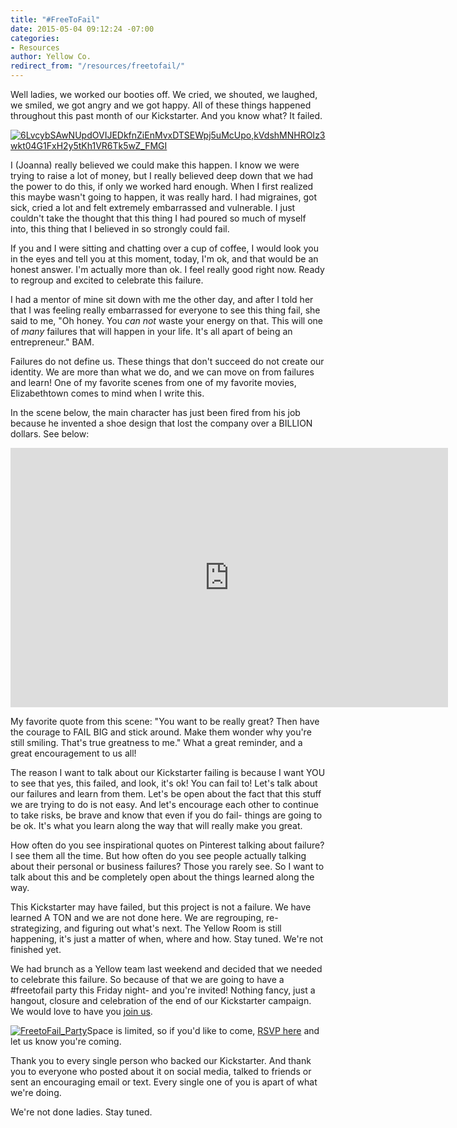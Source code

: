 ```yaml
---
title: "#FreeToFail"
date: 2015-05-04 09:12:24 -07:00
categories:
- Resources
author: Yellow Co.
redirect_from: "/resources/freetofail/"
---
```


Well ladies, we worked our booties off. We cried, we shouted, we laughed, we smiled, we got angry and we got happy. All of these things happened throughout this past month of our Kickstarter. And you know what? It failed.

[![6LvcybSAwNUpdOVIJEDkfnZiEnMvxDTSEWpj5uMcUpo,kVdshMNHROIz3wkt04G1FxH2y5tKh1VR6Tk5wZ_FMGI](https://yellow-blog-images.imgix.net/2015/04/6LvcybSAwNUpdOVIJEDkfnZiEnMvxDTSEWpj5uMcUpokVdshMNHROIz3wkt04G1FxH2y5tKh1VR6Tk5wZ_FMGI-682x1024.jpg)](https://yellow-blog-images.imgix.net/2015/04/6LvcybSAwNUpdOVIJEDkfnZiEnMvxDTSEWpj5uMcUpokVdshMNHROIz3wkt04G1FxH2y5tKh1VR6Tk5wZ_FMGI.jpg)

I (Joanna) really believed we could make this happen. I know we were trying to raise a lot of money, but I really believed deep down that we had the power to do this, if only we worked hard enough. When I first realized this maybe wasn't going to happen, it was really hard. I had migraines, got sick, cried a lot and felt extremely embarrassed and vulnerable. I just couldn't take the thought that this thing I had poured so much of myself into, this thing that I believed in so strongly could fail.

If you and I were sitting and chatting over a cup of coffee, I would look you in the eyes and tell you at this moment, today, I'm ok, and that would be an honest answer. I'm actually more than ok. I feel really good right now. Ready to regroup and excited to celebrate this failure.

I had a mentor of mine sit down with me the other day, and after I told her that I was feeling really embarrassed for everyone to see this thing fail, she said to me, "Oh honey. You _can not_ waste your energy on that. This will one of _many_ failures that will happen in your life. It's all apart of being an entrepreneur." BAM.

Failures do not define us. These things that don't succeed do not create our identity. We are more than what we do, and we can move on from failures and learn! One of my favorite scenes from one of my favorite movies, Elizabethtown comes to mind when I write this.

In the scene below, the main character has just been fired from his job because he invented a shoe design that lost the company over a BILLION dollars. See below:

<iframe src="https://www.youtube.com/embed/jrf263yJwic" width="700" height="415" frameborder="0" allowfullscreen="allowfullscreen"></iframe>

My favorite quote from this scene: "You want to be really great? Then have the courage to FAIL BIG and stick around. Make them wonder why you're still smiling. That's true greatness to me." What a great reminder, and a great encouragement to us all!

The reason I want to talk about our Kickstarter failing is because I want YOU to see that yes, this failed, and look, it's ok! You can fail to! Let's talk about our failures and learn from them. Let's be open about the fact that this stuff we are trying to do is not easy. And let's encourage each other to continue to take risks, be brave and know that even if you do fail- things are going to be ok. It's what you learn along the way that will really make you great.

How often do you see inspirational quotes on Pinterest talking about failure? I see them all the time. But how often do you see people actually talking about their personal or business failures? Those you rarely see. So I want to talk about this and be completely open about the things learned along the way.

This Kickstarter may have failed, but this project is not a failure. We have learned A TON and we are not done here. We are regrouping, re-strategizing, and figuring out what's next. The Yellow Room is still happening, it's just a matter of when, where and how. Stay tuned. We're not finished yet.

We had brunch as a Yellow team last weekend and decided that we needed to celebrate this failure. So because of that we are going to have a #freetofail party this Friday night- and you're invited! Nothing fancy, just a hangout, closure and celebration of the end of our Kickstarter campaign. We would love to have you [join us](https://ti.to/yellowconference/free-to-fail-party).

[![FreetoFail_Party](https://yellow-blog-images.imgix.net/2015/05/FreetoFail_Party-1024x666.jpg)](https://yellow-blog-images.imgix.net/2015/05/FreetoFail_Party.jpg)Space is limited, so if you'd like to come, [RSVP here](https://ti.to/yellowconference/free-to-fail-party) and let us know you're coming.

Thank you to every single person who backed our Kickstarter. And thank you to everyone who posted about it on social media, talked to friends or sent an encouraging email or text. Every single one of you is apart of what we're doing.

We're not done ladies. Stay tuned.
